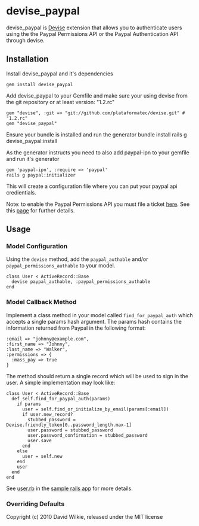 # devise_paypal

devise_paypal is [Devise](http://github.com/dwilkie/devise_paypal) extension that allows you to authenticate users using the the Paypal Permissions API or the Paypal Authentication API through devise.

## Installation

Install devise_paypal and it's dependencies

    gem install devise_paypal

Add devise_paypal to your Gemfile and make sure your using devise from the git repository or at least version: "1.2.rc"

    gem "devise", :git => "git://github.com/plataformatec/devise.git" # "1.2.rc"
    gem "devise_paypal"

Ensure your bundle is installed and run the generator
    bundle install
    rails g devise_paypal:install

As the generator instructs you need to also add paypal-ipn to your gemfile and run it's generator

    gem 'paypal-ipn', :require => 'paypal'
    rails g paypal:initializer

This will create a configuration file where you can put your paypal api credientials.

Note: to enable the Paypal Permissions API you must file a ticket [here](https://www.paypal.com/mts). See this [page](https://www.x.com/community/ppx/permissions) for further details.

## Usage

### Model Configuration

Using the `devise` method, add the `paypal_authable` and/or `paypal_permissions_authable` to your model.

    class User < ActiveRecord::Base
      devise paypal_authable, :paypal_permissions_authable
    end

### Model Callback Method

Implement a class method in your model called `find_for_paypal_auth` which accepts a single params hash argument. The params hash contains the information returned from Paypal in the following format:

    :email => "johnny@example.com",
    :first_name => "Johnny",
    :last_name => "Walker",
    :permissions => {
      :mass_pay => true
    }

The method should return a single record which will be used to sign in the user. A simple implementation may look like:

    class User < ActiveRecord::Base
      def self.find_for_paypal_auth(params)
        if params
          user = self.find_or_initialize_by_email(params[:email])
          if user.new_record?
            stubbed_password = Devise.friendly_token[0..password_length.max-1]
            user.password = stubbed_password
            user.password_confirmation = stubbed_password
            user.save
          end
        else
          user = self.new
        end
        user
      end
    end

See [user.rb](https://github.com/dwilkie/devise_paypal/blob/master/test/rails_app/app/models/user.rb) in the [sample rails app](https://github.com/dwilkie/devise_paypal/tree/master/test/rails_app) for more details.

### Overriding Defaults



Copyright (c) 2010 David Wilkie, released under the MIT license

